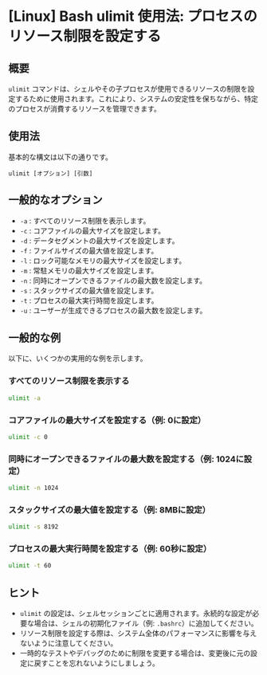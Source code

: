 # [Linux] Bash ulimit 使用法: プロセスのリソース制限を設定する

## 概要
`ulimit` コマンドは、シェルやその子プロセスが使用できるリソースの制限を設定するために使用されます。これにより、システムの安定性を保ちながら、特定のプロセスが消費するリソースを管理できます。

## 使用法
基本的な構文は以下の通りです。

```
ulimit [オプション] [引数]
```

## 一般的なオプション
- `-a` : すべてのリソース制限を表示します。
- `-c` : コアファイルの最大サイズを設定します。
- `-d` : データセグメントの最大サイズを設定します。
- `-f` : ファイルサイズの最大値を設定します。
- `-l` : ロック可能なメモリの最大サイズを設定します。
- `-m` : 常駐メモリの最大サイズを設定します。
- `-n` : 同時にオープンできるファイルの最大数を設定します。
- `-s` : スタックサイズの最大値を設定します。
- `-t` : プロセスの最大実行時間を設定します。
- `-u` : ユーザーが生成できるプロセスの最大数を設定します。

## 一般的な例
以下に、いくつかの実用的な例を示します。

### すべてのリソース制限を表示する
```bash
ulimit -a
```

### コアファイルの最大サイズを設定する（例: 0に設定）
```bash
ulimit -c 0
```

### 同時にオープンできるファイルの最大数を設定する（例: 1024に設定）
```bash
ulimit -n 1024
```

### スタックサイズの最大値を設定する（例: 8MBに設定）
```bash
ulimit -s 8192
```

### プロセスの最大実行時間を設定する（例: 60秒に設定）
```bash
ulimit -t 60
```

## ヒント
- `ulimit` の設定は、シェルセッションごとに適用されます。永続的な設定が必要な場合は、シェルの初期化ファイル（例: `.bashrc`）に追加してください。
- リソース制限を設定する際は、システム全体のパフォーマンスに影響を与えないように注意してください。
- 一時的なテストやデバッグのために制限を変更する場合は、変更後に元の設定に戻すことを忘れないようにしましょう。